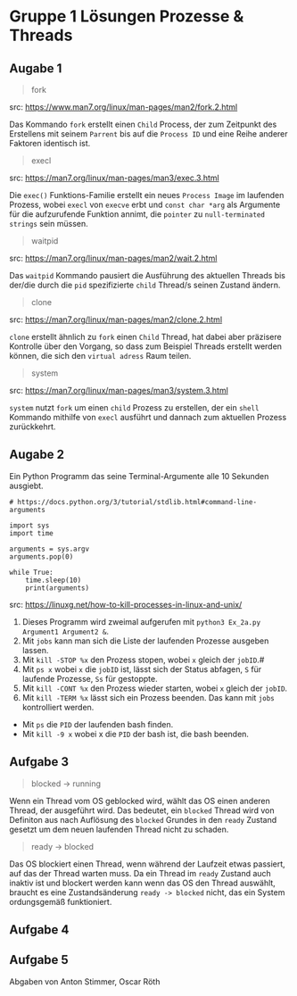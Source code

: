 # Gruppe 1 Lösungen Prozesse & Threads

## Augabe 1

> fork

src: https://www.man7.org/linux/man-pages/man2/fork.2.html

Das Kommando `fork` erstellt einen `Child` Process, der zum Zeitpunkt des Erstellens mit seinem `Parrent` bis auf die `Process ID` und eine Reihe anderer Faktoren identisch ist.

>  execl

src: https://man7.org/linux/man-pages/man3/exec.3.html

Die `exec()` Funktions-Familie erstellt ein neues `Process Image` im laufenden Prozess, wobei `execl` von `execve` erbt und `const char *arg` als Argumente für die aufzurufende Funktion annimt, die `pointer` zu `null-terminated strings` sein müssen.

> waitpid

src: https://man7.org/linux/man-pages/man2/wait.2.html

Das `waitpid` Kommando pausiert die Ausführung des aktuellen Threads bis der/die durch die `pid` spezifizierte `child` Thread/s seinen Zustand ändern.

> clone 

src: https://man7.org/linux/man-pages/man2/clone.2.html

`clone` erstellt ähnlich zu `fork` einen `Child` Thread, hat dabei aber präzisere Kontrolle über den Vorgang, so dass zum Beispiel Threads erstellt werden können, die sich den `virtual adress` Raum teilen.

> system

src: https://man7.org/linux/man-pages/man3/system.3.html

`system` nutzt `fork` um einen `child` Prozess zu erstellen, der ein `shell` Kommando mithilfe von `execl` ausführt und dannach zum aktuellen Prozess zurückkehrt.

## Augabe 2

Ein Python Programm das seine Terminal-Argumente alle 10 Sekunden ausgiebt.

```
# https://docs.python.org/3/tutorial/stdlib.html#command-line-arguments

import sys
import time

arguments = sys.argv
arguments.pop(0)

while True:
    time.sleep(10)
    print(arguments)
```

src: https://linuxg.net/how-to-kill-processes-in-linux-and-unix/

1) Dieses Programm wird zweimal aufgerufen mit `python3 Ex_2a.py Argument1 Argument2 &`.
2) Mit `jobs` kann man sich die Liste der laufenden Prozesse ausgeben lassen.
3) Mit `kill -STOP %x` den Prozess stopen, wobei `x` gleich der `jobID`.#
4) Mit `ps x` wobei `x` die `jobID` ist, lässt sich der Status abfagen, `S` für laufende Prozesse, `Ss` für gestoppte.
5) Mit `kill -CONT %x` den Prozess wieder starten, wobei `x` gleich der `jobID`.
6) Mit `kill -TERM %x` lässt sich ein Prozess beenden. Das kann mit `jobs` kontrolliert werden.

- Mit `ps` die `PID` der laufenden bash finden.
- Mit `kill -9 x` wobei x die `PID` der bash ist, die bash beenden.



## Aufgabe 3

> blocked -> running

Wenn ein Thread vom OS geblocked wird, wählt das OS einen anderen Thread, der ausgeführt wird. Das bedeutet, ein `blocked` Thread wird von Definiton aus nach Auflösung des `blocked` Grundes in den `ready` Zustand gesetzt um dem neuen laufenden Thread nicht zu schaden.

> ready -> blocked

Das OS blockiert einen Thread, wenn während der Laufzeit etwas passiert, auf das der Thread warten muss. Da ein Thread im `ready` Zustand auch inaktiv ist und blockert werden kann wenn das OS den Thread auswählt, braucht es eine Zustandsänderung `ready -> blocked` nicht, das ein System ordungsgemäß funktioniert.

## Aufgabe 4

## Aufgabe 5

Abgaben von Anton Stimmer, Oscar Röth